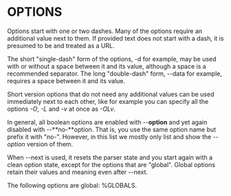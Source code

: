 <!-- Copyright (C) Daniel Stenberg, <daniel@haxx.se>, et al. -->
<!-- SPDX-License-Identifier: curl -->
# OPTIONS
Options start with one or two dashes. Many of the options require an
additional value next to them. If provided text does not start with a dash, it
is presumed to be and treated as a URL.

The short "single-dash" form of the options, -d for example, may be used with
or without a space between it and its value, although a space is a recommended
separator. The long "double-dash" form, --data for example, requires a space
between it and its value.

Short version options that do not need any additional values can be used
immediately next to each other, like for example you can specify all the
options *-O*, *-L* and *-v* at once as *-OLv*.

In general, all boolean options are enabled with --**option** and yet again
disabled with --**no-**option. That is, you use the same option name but
prefix it with "no-". However, in this list we mostly only list and show the
*--option* version of them.

When --next is used, it resets the parser state and you start again with a
clean option state, except for the options that are "global". Global options
retain their values and meaning even after --next.

The following options are global:
%GLOBALS.
